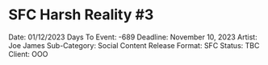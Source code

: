 # SFC Harsh Reality #3

Date: 01/12/2023
Days To Event: -689
Deadline: November 10, 2023
Artist: Joe James
Sub-Category: Social Content
Release Format: SFC
Status: TBC
Client: OOO